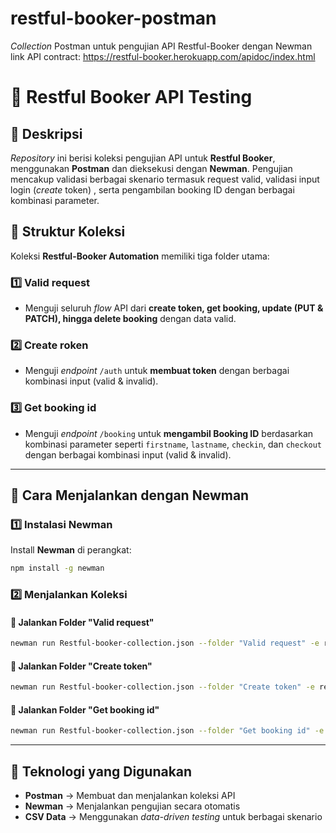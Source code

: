 # restful-booker-postman
_Collection_ Postman untuk pengujian API Restful-Booker dengan Newman
link API contract: https://restful-booker.herokuapp.com/apidoc/index.html 

# 🏨 Restful Booker API Testing  

## 📌 Deskripsi  
_Repository_ ini berisi koleksi pengujian API untuk **Restful Booker**, menggunakan **Postman** dan dieksekusi dengan **Newman**. Pengujian mencakup validasi berbagai skenario termasuk request valid, validasi input login (_create_ token) , serta pengambilan booking ID dengan berbagai kombinasi parameter.  

## 📂 Struktur Koleksi  
Koleksi **Restful-Booker Automation** memiliki tiga folder utama:  

### 1️⃣ Valid request  
- Menguji seluruh _flow_ API dari **create token, get booking, update (PUT & PATCH), hingga delete booking** dengan data valid.  

### 2️⃣ Create roken  
- Menguji _endpoint_ `/auth` untuk **membuat token** dengan berbagai kombinasi input (valid & invalid).  

### 3️⃣ Get booking id
- Menguji _endpoint_ `/booking` untuk **mengambil Booking ID** berdasarkan kombinasi parameter seperti `firstname`, `lastname`, `checkin`, dan `checkout` dengan berbagai kombinasi input (valid & invalid).  

---

## 🚀 Cara Menjalankan dengan Newman  

### 1️⃣ Instalasi Newman  
Install **Newman** di perangkat:  
```sh
npm install -g newman
```

### 2️⃣ Menjalankan Koleksi  

#### 🔹 Jalankan Folder "Valid request"  
```sh
newman run Restful-booker-collection.json --folder "Valid request" -e restful-booker-env.json -d restful-booker-data.csv
```

#### 🔹 Jalankan Folder "Create token"  
```sh
newman run Restful-booker-collection.json --folder "Create token" -e restful-booker-env.json -d login-validation-data.csv
```

#### 🔹 Jalankan Folder "Get booking id"  
```sh
newman run Restful-booker-collection.json --folder "Get booking id" -e restful-booker-env.json -d get-booking-id-validation-data.csv
```

---

## 📌 Teknologi yang Digunakan  
- **Postman** → Membuat dan menjalankan koleksi API  
- **Newman** → Menjalankan pengujian secara otomatis  
- **CSV Data** → Menggunakan _data-driven testing_ untuk berbagai skenario  

